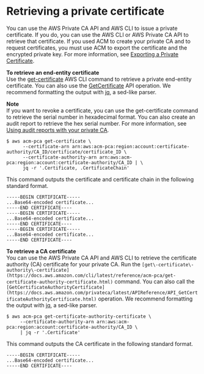 # Retrieving a private certificate<a name="PcaGetCert"></a>

You can use the AWS Private CA API and AWS CLI to issue a private certificate\. If you do, you can use the AWS CLI or AWS Private CA API to retrieve that certificate\. If you used ACM to create your private CA and to request certificates, you must use ACM to export the certificate and the encrypted private key\. For more information, see [Exporting a Private Certificate](https://docs.aws.amazon.com/acm/latest/userguide/gs-acm-export-private.html)\. 

**To retrieve an end\-entity certificate**  
Use the [get\-certificate](https://docs.aws.amazon.com/cli/latest/reference/acm-pca/get-certificate.html) AWS CLI command to retrieve a private end\-entity certificate\. You can also use the [GetCertificate](https://docs.aws.amazon.com/privateca/latest/APIReference/API_GetCertificate.html) API operation\. We recommend formatting the output with [jq](https://stedolan.github.io/jq/), a sed\-like parser\.

**Note**  
If you want to revoke a certificate, you can use the get\-certificate command to retrieve the serial number in hexadecimal format\. You can also create an audit report to retrieve the hex serial number\. For more information, see [Using audit reports with your private CA](PcaAuditReport.md)\. 

```
$ aws acm-pca get-certificate \
      --certificate-arn arn:aws:acm-pca:region:account:certificate-authority/CA_ID/certificate/certificate_ID \
      --certificate-authority-arn arn:aws:acm-pca:region:account:certificate-authority/CA_ID | \
      jq -r '.Certificate, .CertificateChain'
```

This command outputs the certificate and certificate chain in the following standard format\.

```
-----BEGIN CERTIFICATE-----
...Base64-encoded certificate...
-----END CERTIFICATE----
-----BEGIN CERTIFICATE-----
...Base64-encoded certificate...
-----END CERTIFICATE----
-----BEGIN CERTIFICATE-----
...Base64-encoded certificate...
-----END CERTIFICATE----
```

**To retrieve a CA certificate**  
You can use the AWS Private CA API and AWS CLI to retrieve the certificate authority \(CA\) certificate for your private CA\. Run the `[get\-certificate\-authority\-certificate](https://docs.aws.amazon.com/cli/latest/reference/acm-pca/get-certificate-authority-certificate.html)` command\. You can also call the `[GetCertificateAuthorityCertificate](https://docs.aws.amazon.com/privateca/latest/APIReference/API_GetCertificateAuthorityCertificate.html)` operation\. We recommend formatting the output with [jq](https://stedolan.github.io/jq/), a sed\-like parser\. 

```
$ aws acm-pca get-certificate-authority-certificate \
     --certificate-authority-arn arn:aws:acm-pca:region:account:certificate-authority/CA_ID \
     | jq -r '.Certificate'
```

This command outputs the CA certificate in the following standard format\.

```
-----BEGIN CERTIFICATE-----
...Base64-encoded certificate...
-----END CERTIFICATE----
```